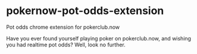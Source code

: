 # pokernow-pot-odds-extension
Pot odds chrome extension for pokerclub.now

Have you ever found yourself playing poker on pokerclub.now, and wishing you had realtime pot odds? Well, look no further.
